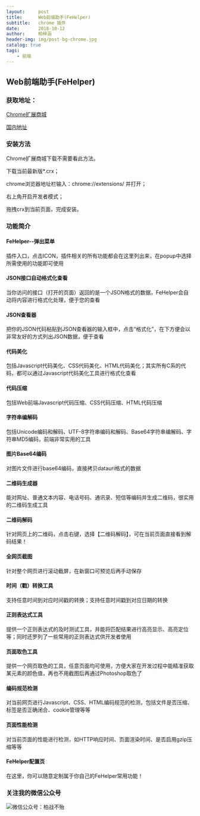 ```yaml
---
layout:     post
title:      Web前端助手(FeHelper)
subtitle:   chrome 插件
date:       2018-10-12
author:     柏梓涵
header-img: img/post-bg-chrome.jpg
catalog: true
tags:
    - 前端
---
```


## Web前端助手(FeHelper)



### 获取地址：

[Chrome扩展商城](https://chrome.google.com/webstore/detail/web%E5%89%8D%E7%AB%AF%E5%8A%A9%E6%89%8Bfehelper/pkgccpejnmalmdinmhkkfafefagiiiad)

[国内地址](https://github.com/zxlie/FeHelper/tree/master/apps/static/screenshot/crx)

### 安装方法

Chrome扩展商城下载不需要看此方法。

下载当前最新版*.crx；

chrome浏览器地址栏输入：chrome://extensions/ 并打开；

右上角开启开发者模式；

拖拽crx到当前页面，完成安装。

### 功能简介

#### FeHelper--弹出菜单

插件入口，点击ICON，插件相关的所有功能都会在这里列出来，在popup中选择所需使用的功能即可使用

#### JSON接口自动格式化查看

当你访问的接口（打开的页面）返回的是一个JSON格式的数据，FeHelper会自动将内容进行格式化处理，便于您的查看

#### JSON查看器

把你的JSON代码粘贴到JSON查看器的输入框中，点击“格式化”，在下方便会以非常友好的方式列出JSON数据，便于查看

#### 代码美化

包括Javascript代码美化、CSS代码美化、HTML代码美化；其实所有C系的代码，都可以通过Javascript代码美化工具进行格式化查看

#### 代码压缩

包括Web前端Javascript代码压缩、CSS代码压缩、HTML代码压缩

#### 字符串编解码

包括Unicode编码和解码、UTF-8字符串编码和解码、Base64字符串编解码、字符串MD5编码，前端非常实用的工具

#### 图片Base64编码

对图片文件进行base64编码，直接拷贝datauri格式的数据

#### 二维码生成器

能对网址、普通文本内容、电话号码、通讯录、短信等编码并生成二维码，很实用的二维码生成工具

#### 二维码解码

针对网页上的二维码，点击右键，选择【二维码解码】，可在当前页面直接看到解码结果！

#### 全网页截图

针对整个网页进行滚动截屏，在新窗口可预览后再手动保存

#### 时间（戳）转换工具

支持任意时间到对应时间戳的转换；支持任意时间戳到对应日期的转换

#### 正则表达式工具

提供一个正则表达式的及时测试工具，并能将匹配结果进行高亮显示、高亮定位等；同时还罗列了一些常用的正则表达式供开发者使用

#### 页面取色工具

提供一个网页取色的工具，任意页面均可使用，方便大家在开发过程中能精准获取某元素的颜色值，再也不用截图后再通过Photoshop取色了

#### 编码规范检测

对当前网页进行Javascript、CSS、HTML编码规范的检测，包括文件是否压缩、标签是否正确闭合、cookie管理等等

#### 页面性能检测

对当前页面的性能进行检测，如HTTP响应时间、页面渲染时间、是否启用gzip压缩等等

#### FeHelper配置页

在这里，你可以随意定制属于你自己的FeHelper常用功能！

### 关注我的微信公众号

![微信公众号：柏战不殆](https://i.loli.net/2018/10/13/5bc1d8c55f18a.png)